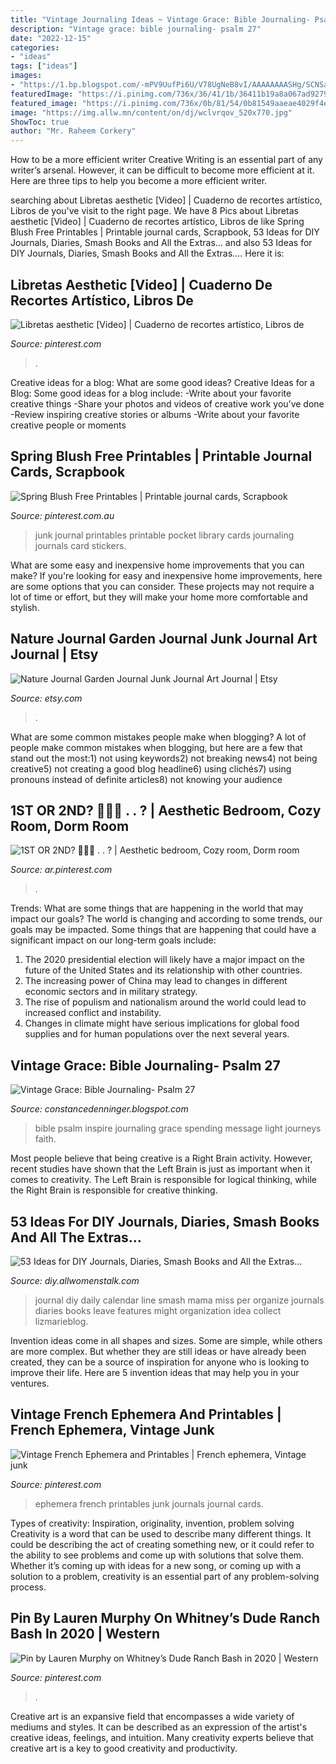 ```yaml
---
title: "Vintage Journaling Ideas ~ Vintage Grace: Bible Journaling- Psalm 27"
description: "Vintage grace: bible journaling- psalm 27"
date: "2022-12-15"
categories:
- "ideas"
tags: ["ideas"]
images:
- "https://1.bp.blogspot.com/-mPV9UufPi6U/V78UgNeB8vI/AAAAAAAASHg/SCNSaas5QVsotTEG6wz7Iw-hUnZLcCcfACLcB/s1600/IMG_6607.jpg"
featuredImage: "https://i.pinimg.com/736x/36/41/1b/36411b19a8a067ad9279a28067a7e75b.jpg"
featured_image: "https://i.pinimg.com/736x/0b/81/54/0b81549aaeae4029f4e3958bcd34c73d.jpg"
image: "https://img.allw.mn/content/on/dj/wclvrqov_520x770.jpg"
ShowToc: true
author: "Mr. Raheem Corkery"
---
```



How to be a more efficient writer
Creative Writing is an essential part of any writer’s arsenal. However, it can be difficult to become more efficient at it. Here are three tips to help you become a more efficient writer.

	

		
searching about Libretas aesthetic [Video] | Cuaderno de recortes artístico, Libros de you've visit to the right page. We have 8 Pics about Libretas aesthetic [Video] | Cuaderno de recortes artístico, Libros de like Spring Blush Free Printables | Printable journal cards, Scrapbook, 53 Ideas for DIY Journals, Diaries, Smash Books and All the Extras… and also 53 Ideas for DIY Journals, Diaries, Smash Books and All the Extras…. Here it is:
		
    
## Libretas Aesthetic [Video] | Cuaderno De Recortes Artístico, Libros De

<img loading=lazy src="https://i.pinimg.com/736x/36/41/1b/36411b19a8a067ad9279a28067a7e75b.jpg" onerror="this.onerror=null;this.src='https://tse3.mm.bing.net/th?id=OIP.7zYaEFhZ3yzOio_SemBkiwHaHa&amp;pid=15.1';" alt="Libretas aesthetic [Video] | Cuaderno de recortes artístico, Libros de">

_Source: pinterest.com_

>. 

	

Creative ideas for a blog: What are some good ideas?
Creative Ideas for a Blog:
Some good ideas for a blog include: 
-Write about your favorite creative things 
-Share your photos and videos of creative work you’ve done 
-Review inspiring creative stories or albums 
-Write about your favorite creative people or moments

    
## Spring Blush Free Printables | Printable Journal Cards, Scrapbook

<img loading=lazy src="https://i.pinimg.com/736x/0b/81/54/0b81549aaeae4029f4e3958bcd34c73d.jpg" onerror="this.onerror=null;this.src='https://tse4.mm.bing.net/th?id=OIP.8kF-M_anzYzCpSYr9pLkXgHaLH&amp;pid=15.1';" alt="Spring Blush Free Printables | Printable journal cards, Scrapbook">

_Source: pinterest.com.au_

>junk journal printables printable pocket library cards journaling journals card stickers. 

	

What are some easy and inexpensive home improvements that you can make?
If you're looking for easy and inexpensive home improvements, here are some options that you can consider. These projects may not require a lot of time or effort, but they will make your home more comfortable and stylish.

    
## Nature Journal Garden Journal Junk Journal Art Journal | Etsy

<img loading=lazy src="https://i.etsystatic.com/7313445/r/il/89aa7f/1207941675/il_794xN.1207941675_alm5.jpg" onerror="this.onerror=null;this.src='https://tse2.mm.bing.net/th?id=OIP.lo7bwdyn96ovlsDS4MH2-QHaJ4&amp;pid=15.1';" alt="Nature Journal Garden Journal Junk Journal Art Journal | Etsy">

_Source: etsy.com_

>. 

	

What are some common mistakes people make when blogging?
A lot of people make common mistakes when blogging, but here are a few that stand out the most:1) not using keywords2) not breaking news4) not being creative5) not creating a good blog headline6) using clichés7) using pronouns instead of definite articles8) not knowing your audience

    
## 1ST OR 2ND? 🙊🤷‍♀️ . . ? | Aesthetic Bedroom, Cozy Room, Dorm Room

<img loading=lazy src="https://i.pinimg.com/originals/f7/0d/4d/f70d4d941e6f5a89a98fcfd932ee0e7f.jpg" onerror="this.onerror=null;this.src='https://tse3.mm.bing.net/th?id=OIP.9pmcPh7LiOAa5LjIset3HQHaHa&amp;pid=15.1';" alt="1ST OR 2ND? 🙊🤷‍♀️ . . ? | Aesthetic bedroom, Cozy room, Dorm room">

_Source: ar.pinterest.com_

>. 

	

Trends: What are some things that are happening in the world that may impact our goals?
The world is changing and according to some trends, our goals may be impacted. Some things that are happening that could have a significant impact on our long-term goals include:
1. The 2020 presidential election will likely have a major impact on the future of the United States and its relationship with other countries.
2. The increasing power of China may lead to changes in different economic sectors and in military strategy.
3. The rise of populism and nationalism around the world could lead to increased conflict and instability.
4. Changes in climate might have serious implications for global food supplies and for human populations over the next several years.

    
## Vintage Grace: Bible Journaling- Psalm 27

<img loading=lazy src="https://1.bp.blogspot.com/-mPV9UufPi6U/V78UgNeB8vI/AAAAAAAASHg/SCNSaas5QVsotTEG6wz7Iw-hUnZLcCcfACLcB/s1600/IMG_6607.jpg" onerror="this.onerror=null;this.src='https://tse4.mm.bing.net/th?id=OIP.wRn78W89a1si4exyL0weHAHaJ4&amp;pid=15.1';" alt="Vintage Grace: Bible Journaling- Psalm 27">

_Source: constancedenninger.blogspot.com_

>bible psalm inspire journaling grace spending message light journeys faith. 

	

Most people believe that being creative is a Right Brain activity. However, recent studies have shown that the Left Brain is just as important when it comes to creativity. The Left Brain is responsible for logical thinking, while the Right Brain is responsible for creative thinking.

    
## 53 Ideas For DIY Journals, Diaries, Smash Books And All The Extras…

<img loading=lazy src="https://img.allw.mn/content/on/dj/wclvrqov_520x770.jpg" onerror="this.onerror=null;this.src='https://tse2.mm.bing.net/th?id=OIP.A1LCQTaE76GxwS8ViJaXDwHaK9&amp;pid=15.1';" alt="53 Ideas for DIY Journals, Diaries, Smash Books and All the Extras…">

_Source: diy.allwomenstalk.com_

>journal diy daily calendar line smash mama miss per organize journals diaries books leave features might organization idea collect lizmarieblog. 

	

Invention ideas come in all shapes and sizes. Some are simple, while others are more complex. But whether they are still ideas or have already been created, they can be a source of inspiration for anyone who is looking to improve their life. Here are 5 invention ideas that may help you in your ventures.

    
## Vintage French Ephemera And Printables | French Ephemera, Vintage Junk

<img loading=lazy src="https://i.pinimg.com/originals/ec/a6/0e/eca60e0f60e775631c56b5c9df4b46d5.jpg" onerror="this.onerror=null;this.src='https://tse2.mm.bing.net/th?id=OIP.z9fL0xb7N4XYgMoJvcL_9AHaLH&amp;pid=15.1';" alt="Vintage French Ephemera and Printables | French ephemera, Vintage junk">

_Source: pinterest.com_

>ephemera french printables junk journals journal cards. 

	

Types of creativity: Inspiration, originality, invention, problem solving
Creativity is a word that can be used to describe many different things. It could be describing the act of creating something new, or it could refer to the ability to see problems and come up with solutions that solve them. Whether it’s coming up with ideas for a new song, or coming up with a solution to a problem, creativity is an essential part of any problem-solving process.

    
## Pin By Lauren Murphy On Whitney’s Dude Ranch Bash In 2020 | Western

<img loading=lazy src="https://i.pinimg.com/736x/b7/ec/47/b7ec472553a88f19665a353ab7766ba0.jpg" onerror="this.onerror=null;this.src='https://tse4.mm.bing.net/th?id=OIP.NbdiKrvxmdDZ_SQ041hH-QHaRx&amp;pid=15.1';" alt="Pin by Lauren Murphy on Whitney’s Dude Ranch Bash in 2020 | Western">

_Source: pinterest.com_

>. 

	

Creative art is an expansive field that encompasses a wide variety of mediums and styles. It can be described as an expression of the artist's creative ideas, feelings, and intuition. Many creativity experts believe that creative art is a key to good creativity and productivity.

